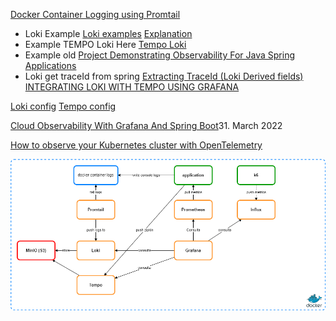 

[Docker Container Logging using Promtail](https://gist.github.com/ruanbekker/c6fa9bc6882e6f324b4319c5e3622460?permalink_comment_id=3764474)

- Loki Example [Loki examples](https://github.com/grafana/loki/tree/main/examples) [Explanation](https://grafana.com/docs/loki/latest/getting-started/)
- Example TEMPO Loki Here [Tempo Loki](https://github.com/grafana/tempo/tree/main/example/docker-compose/loki) 
- Example old [Project Demonstrating Observability For Java Spring Applications](https://github.com/fernandodgl/LGTM-Stack)
- Loki get traceId from spring [Extracting TraceId (Loki Derived fields)](https://github.com/grafana/loki/issues/3521) [INTEGRATING LOKI WITH TEMPO USING GRAFANA
](https://reachmnadeem.wordpress.com/2021/03/22/integrating-loki-with-tempo-using-grafana/)


[Loki config](https://grafana.com/docs/loki/latest/configuration/)
[Tempo config](https://grafana.com/docs/tempo/latest/configuration/)


[Cloud Observability With Grafana And Spring Boot](https://blog.qaware.de/posts/cloud-observability-grafana-spring-boot/)31. March 2022

[How to observe your Kubernetes cluster with OpenTelemetry](https://isitobservable.io/open-telemetry/how-to-observe-your-kubernetes-cluster-with-opentelemetry)

![Alt text](./observability-arq.png?raw=true "Title")
